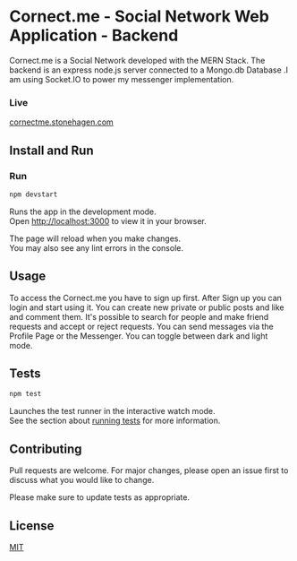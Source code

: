 # Cornect.me - Social Network Web Application - Backend 

Cornect.me is a Social Network developed with the MERN Stack. The backend is an express node.js server connected to a Mongo.db Database .I am using Socket.IO to power my messenger implementation. 

### Live 
[cornectme.stonehagen.com](https://cornectme.stonehagen.com)

## Install and Run

### Run
```bash
npm devstart
```
Runs the app in the development mode.\
Open [http://localhost:3000](http://localhost:3000) to view it in your browser.

The page will reload when you make changes.\
You may also see any lint errors in the console.

## Usage

To access the Cornect.me you have to sign up first. 
After Sign up you can login and start using it.
You can create new private or public posts and like and comment them.
It's possible to search for people and make friend requests and accept or reject requests.
You can send messages via the Profile Page or the Messenger.
You can toggle between dark and light mode.

## Tests

```bash
npm test
```

Launches the test runner in the interactive watch mode.\
See the section about [running tests](https://facebook.github.io/create-react-app/docs/running-tests) for more information.

## Contributing

Pull requests are welcome. For major changes, please open an issue first
to discuss what you would like to change.

Please make sure to update tests as appropriate.

## License

[MIT](https://choosealicense.com/licenses/mit/)
